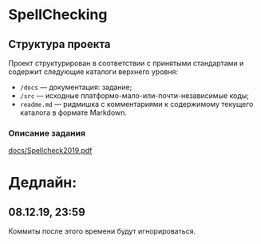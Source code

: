 SpellChecking
=============

## Структура проекта

Проект структурирован в соответствии с принятыми стандартами и содержит следующие каталоги верхнего уровня:

* `/docs` — документация: задание;
* `/src` — исходные платформо-мало-или-почти-независимые коды;
* `readme.md` — ридмишка с комментариями к содержимому текущего каталога в формате Markdown.


### Описание задания
[docs/Spellcheck2019.pdf](docs/Spellcheck2019.pdf)

# Дедлайн:
## 08.12.19, 23:59
Коммиты после этого времени будут игнорироваться.
